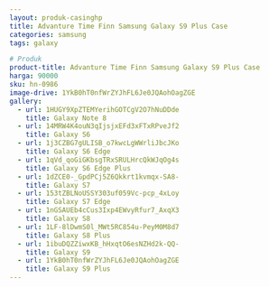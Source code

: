 ```yaml
---
layout: produk-casinghp
title: Advanture Time Finn Samsung Galaxy S9 Plus Case
categories: samsung
tags: galaxy

# Produk
product-title: Advanture Time Finn Samsung Galaxy S9 Plus Case
harga: 90000
sku: hn-0986
image-drive: 1YkB0hT0nfWrZYJhFL6Je0JQAohOagZGE
gallery:
  - url: 1HUGY9XpZTEMYerihGOTCgV2O7hNuDDde
    title: Galaxy Note 8
  - url: 14MRW4K4ouN3qIjsjxEFd3xFTxRPveJf2
    title: Galaxy S6
  - url: 1j3CZBG7gULISB_o7kwcLgWWrliJbcJKo
    title: Galaxy S6 Edge
  - url: 1qVd_qoGiGKbsgTRxSRULHrcQkWJqOg4s
    title: Galaxy S6 Edge Plus
  - url: 1dZCE0-_GpdPCj5Z6Qkkrt1kvmqx-SA8-
    title: Galaxy S7
  - url: 153tZBLNoUSSY303uf059Vc-pcp_4xLoy
    title: Galaxy S7 Edge
  - url: 1nGSAUEb4cCus3Ixp4EWvyRfur7_AxqX3
    title: Galaxy S8
  - url: 1LF-8lDwmS0l_MWt5RC854u-PeyM0M8d7
    title: Galaxy S8 Plus
  - url: 1ibuDQZZiwxKB_hHxqtO6esNZHd2k-QQ-
    title: Galaxy S9
  - url: 1YkB0hT0nfWrZYJhFL6Je0JQAohOagZGE
    title: Galaxy S9 Plus
---
```

